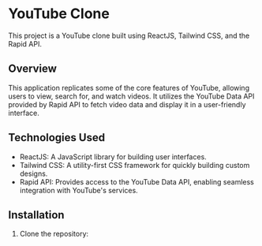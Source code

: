 # YouTube Clone
This project is a YouTube clone built using ReactJS, Tailwind CSS, and the Rapid API.

## Overview
This application replicates some of the core features of YouTube, allowing users to view, search for, and watch videos. It utilizes the YouTube Data API provided by Rapid API to fetch video data and display it in a user-friendly interface.

## Technologies Used
* ReactJS: A JavaScript library for building user interfaces.
* Tailwind CSS: A utility-first CSS framework for quickly building custom designs.
* Rapid API: Provides access to the YouTube Data API, enabling seamless integration with YouTube's services.

## Installation
1. Clone the repository:
